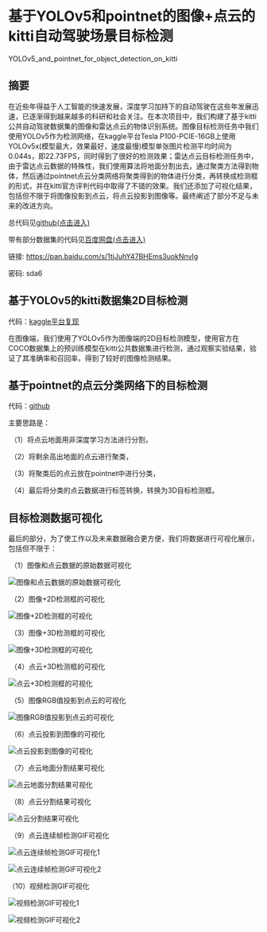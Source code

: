 # 基于YOLOv5和pointnet的图像+点云的kitti自动驾驶场景目标检测

YOLOv5_and_pointnet_for_object_detection_on_kitti

## 摘要

​	在近些年得益于人工智能的快速发展，深度学习加持下的自动驾驶在这些年发展迅速，已逐渐得到越来越多的科研和社会关注。在本次项目中，我们构建了基于kitti公共自动驾驶数据集的图像和雷达点云的物体识别系统。图像目标检测任务中我们使用YOLOv5作为检测网络，在kaggle平台Tesla P100-PCIE-16GB上使用YOLOv5x(模型最大，效果最好，速度最慢)模型单张图片检测平均时间为0.044s，即22.73FPS，同时得到了很好的检测效果；雷达点云目标检测任务中，由于雷达点云数据的特殊性，我们使用算法将地面分割出去，通过聚类方法得到物体，然后通过pointnet点云分类网络将聚类得到的物体进行分类，再转换成检测框的形式，并在kitti官方评判代码中取得了不错的效果。我们还添加了可视化结果，包括但不限于将图像投影到点云，将点云投影到图像等。最终阐述了部分不足与未来的改进方向。

总代码见[github(点击进入)](https://github.com/Longxiaoze/YOLOv5_and_pointnet_for_object_detection_on_kitti)

带有部分数据集的代码见[百度网盘(点击进入)](https://pan.baidu.com/s/1tjJuhY47BHEms3uokNnvIg  )

链接: https://pan.baidu.com/s/1tjJuhY47BHEms3uokNnvIg  

密码: sda6



## 基于YOLOv5的kitti数据集2D目标检测

代码：[kaggle平台复现](https://www.kaggle.com/longxiaoze/yolov5-in-kitti-detection/notebook)

在图像端，我们使用了YOLOv5作为图像端的2D目标检测模型，使用官方在COCO数据集上的预训练模型在kitti公共数据集进行检测，通过观察实验结果，验证了其准确率和召回率，得到了较好的图像检测结果。



## 基于pointnet的点云分类网络下的目标检测

代码：[github](https://github.com/Longxiaoze/YOLOv5_and_pointnet_for_object_detection_on_kitti)

主要思路是：

​	（1）将点云地面用非深度学习方法进行分割，

​	（2）将剩余高出地面的点云进行聚类，

​	（3）将聚类后的点云放在pointnet中进行分类，

​	（4）最后将分类的点云数据进行标签转换，转换为3D目标检测框。



## 目标检测数据可视化

​	最后的部分，为了使工作以及未来数据融合更方便，我们将数据进行可视化展示，包括但不限于：

​	（1）图像和点云数据的原始数据可视化

![图像和点云数据的原始数据可视化](img_for_md/图像和点云数据的原始数据可视化.png)

​	（2）图像+2D检测框的可视化

![图像+2D检测框的可视化](img_for_md/图像+2D检测框的可视化.png)

​	（3）图像+3D检测框的可视化

![图像+3D检测框的可视化](img_for_md/图像+3D检测框的可视化.png)

​	（4）点云+3D检测框的可视化

![点云+3D检测框的可视化](img_for_md/点云+3D检测框的可视化.png)

​	（5）图像RGB值投影到点云的可视化

![图像RGB值投影到点云的可视化](img_for_md/图像RGB值投影到点云的可视化.png)

​	（6）点云投影到图像的可视化

![点云投影到图像的可视化](img_for_md/点云投影到图像的可视化.png)

​	（7）点云地面分割结果可视化

![点云地面分割结果可视化](img_for_md/点云地面分割结果可视化.png)

​	（8）点云分割结果可视化

![点云分割结果可视化](img_for_md/点云分割结果可视化.png)

​	（9）点云连续帧检测GIF可视化

![点云连续帧检测GIF可视化1](img_for_md/点云连续帧检测GIF可视化1.GIF)

![点云连续帧检测GIF可视化2](img_for_md/点云连续帧检测GIF可视化2.GIF)

  （10）视频检测GIF可视化

![视频检测GIF可视化1](img_for_md/视频检测GIF可视化1.GIF)

![视频检测GIF可视化2](img_for_md/视频检测GIF可视化2.GIF)
